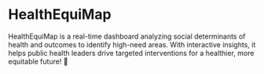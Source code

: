 # HealthEquiMap
HealthEquiMap is a real-time dashboard analyzing social determinants of health and outcomes to identify high-need areas. With interactive insights, it helps public health leaders drive targeted interventions for a healthier, more equitable future! 🚀
